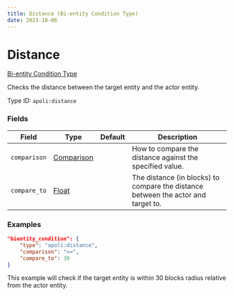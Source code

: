 ```yaml
---
title: Distance (Bi-entity Condition Type)
date: 2021-10-06
---
```


# Distance

[Bi-entity Condition Type](../bientity_condition_types.md)

Checks the distance between the target entity and the actor entity.

Type ID: `apoli:distance`

### Fields

| Field        | Type                                      | Default | Description                                                                       |
| ------------ | ----------------------------------------- | ------- | --------------------------------------------------------------------------------- |
| `comparison` | [Comparison](../data_types/comparison.md) |         | How to compare the distance against the specified value.                          |
| `compare_to` | [Float](../data_types/float.md)           |         | The distance (in blocks) to compare the distance between the actor and target to. |

### Examples

```json
"bientity_condition": {
    "type": "apoli:distance",
    "comparison": "<=",
    "compare_to": 30
}
```

This example will check if the target entity is within 30 blocks radius relative from the actor entity.
